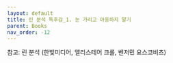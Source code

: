 ```yaml
---
layout: default
title: 린 분석 독후감_1. 눈 가리고 아웅하지 말기
parent: Books
nav_order: -12
---
```



참고: 린 분석 (한빛미디어, 앨리스테어 크롤, 벤저민 요스코비츠)